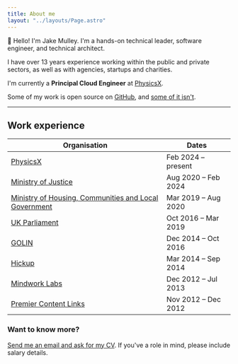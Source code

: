 ```yaml
---
title: About me
layout: "../layouts/Page.astro"
---
```


👋 Hello! I'm Jake Mulley. I'm a hands-on technical leader, software engineer, and technical architect.

I have over 13 years experience working within the public and private sectors, as well as with agencies, startups and charities.

I'm currently a **Principal Cloud Engineer** at [PhysicsX](https://physicsx.ai/).

Some of my work is open source on [GitHub](https://github.com/jakemulley), and [some of it isn't](https://github.com/jakemulley-px).

---

## Work experience

| Organisation                                                                                                                                              | Dates                     |
| --------------------------------------------------------------------------------------------------------------------------------------------------------- | ------------------------- |
| [PhysicsX](https://physicsx.ai/)                                                                                                                          | Feb 2024 &ndash; present  |
| [Ministry of Justice](https://www.gov.uk/government/organisations/ministry-of-justice)                                                                    | Aug 2020 &ndash; Feb 2024 |
| [Ministry of Housing, Communities and Local Government](https://www.gov.uk/government/organisations/ministry-of-housing-communities-and-local-government) | Mar 2019 &ndash; Aug 2020 |
| [UK Parliament](https://www.parliament.uk)                                                                                                                | Oct 2016 &ndash; Mar 2019 |
| [GOLIN](https://golin.com)                                                                                                                                | Dec 2014 &ndash; Oct 2016 |
| [Hickup](https://www.mobilemarketingmagazine.com/showpad-launches-experience-following-acquisition-of-hickup)                                             | Mar 2014 &ndash; Sep 2014 |
| [Mindwork Labs](https://techcrunch.com/2012/11/28/mindwork-labs/)                                                                                         | Dec 2012 &ndash; Jul 2013 |
| [Premier Content Links](https://techcrunch.com/2012/11/28/mindwork-labs/)                                                                                 | Nov 2012 &ndash; Dec 2012 |

### Want to know more?

[Send me an email and ask for my CV](mailto:me@jakemulley.com). If you've a role in mind, please include salary details.

